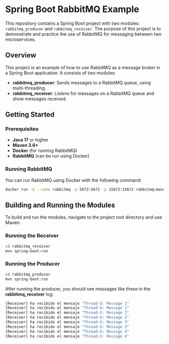 # Spring Boot RabbitMQ Example

This repository contains a Spring Boot project with two modules: `rabbitmq_producer` and `rabbitmq_receiver`. The purpose of this project is to demonstrate and practice the use of RabbitMQ for messaging between two microservices.

## Overview

This project is an example of how to use RabbitMQ as a message broker in a Spring Boot application. It consists of two modules:
- **rabbitmq_producer**: Sends messages to a RabbitMQ queue, using multi-threading.
- **rabbitmq_receiver**: Listens for messages on a RabbitMQ queue and show messages received.

## Getting Started

### Prerequisites

- **Java 17** or higher
- **Maven 3.6+**
- **Docker** (for running RabbitMQ)
- **RabbitMQ** (can be run using Docker)

### Running RabbitMQ

You can run RabbitMQ using Docker with the following command:

```bash
docker run -d --name rabbitmq -p 5672:5672 -p 15672:15672 rabbitmq:management
```
## Building and Running the Modules
To build and run the modules, navigate to the project root directory and use Maven:

### Running the Receiver
```bash
cd rabbitmq_receiver
mvn spring-boot:run
```

### Running the Producer
```bash
cd rabbitmq_producer
mvn spring-boot:run
```

After running the producer, you should see messages like these in the **rabbitmq_receiver** log:

```bash
[Receiver] ha recibido el mensaje "Thread-5: Message 1"
[Receiver] ha recibido el mensaje "Thread-6: Message 1"
[Receiver] ha recibido el mensaje "Thread-5: Message 2"
[Receiver] ha recibido el mensaje "Thread-6: Message 2"
[Receiver] ha recibido el mensaje "Thread-5: Message 3"
[Receiver] ha recibido el mensaje "Thread-6: Message 3"
[Receiver] ha recibido el mensaje "Thread-6: Message 4"
[Receiver] ha recibido el mensaje "Thread-5: Message 4"
```

